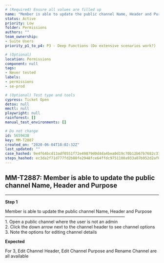 ```yaml
---
# (Required) Ensure all values are filled up
name: "Member is able to update the public channel Name, Header and Purpose"
status: Active
priority: Low
folder: Permissions
authors: ""
team_ownership: 
- Suite Users
priority_p1_to_p4: P3 - Deep Functions (Do extensive scenarios work?)

# (Optional)
location: Permissions
component: null
tags: 
- Never tested
labels: 
- permissions
- se-prod

# (Optional) Test type and tools
cypress: Ticket Open
detox: null
mmctl: null
playwright: null
rainforest: []
manual_test_environments: []

# Do not change
id: 5659438
key: MM-T2887
created_on: "2020-06-04T18:02:32Z"
last_updated: ""
case_hashed: 9e4f64bcd13adf0551f72e49879d0d4da4bea0d19c70b12b67b7682c379d2a6ea896e12020f27b13f81a0678140929ca
steps_hashed: ec3da2f71d777fd2b88fe2948fce64ffdc9751100a933a07b952d2af072e6dc2415cfd974c3b68ecb4986ce56e3b0477
---
```


<!-- (Auto-generated) Based on frontmatter's "key" and "name" -->

## MM-T2887: Member is able to update the public channel Name, Header and Purpose

---

**Step 1**

Member is able to update the public channel Name, Header and Purpose\
————————————————————————————\
1\. Open a public channel where the user is not an admin\
2\. Click the down arrow next to the channel header to see channel options\
3\. Note the options for editing channel details

**Expected**

For 3, Edit Channel Header, Edit Channel Purpose and Rename Channel are all available
